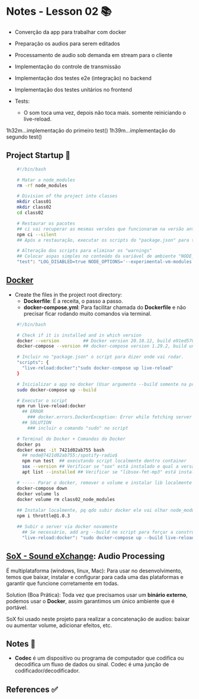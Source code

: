 # Notes - Lesson 02 📚

- Converção da app para trabalhar com docker
- Preparação os audios para serem editados
- Processamento de audio sob demanda em stream para o cliente
- Implementação do controle de transmissão
- Implementação dos testes e2e (integração) no backend
- Implementação dos testes unitários no frontend

- Tests:
  - O som toca uma vez, depois não toca mais. somente reiniciando o live-reload.

1h32m...implementação do primeiro test()
1h39m...implementação do segundo test()

## Project Startup 🚧

```bash
    #!/bin/bash

    # Matar a node_modules
    rm -rf node_modules

    # Division of the project into classes
    mkdir class01
    mkdir class02
    cd class02

    # Restaurar os pacotes
    ## ci vai recuperar as mesmas versões que funcionaram na versão anterior
    npm ci --silent
    ## Após a restauração, executar os scripts do "package.json" para testar

    # Alteração dos scripts para eliminar os "warnings"
    ## Colocar aspas simples no conteúdo da variável de ambiente "NODE_OPTIONS"
    "test": "LOG_DISABLED=true NODE_OPTIONS='--experimental-vm-modules --no-warnings' jest --no-cache",
```

## [Docker](https://www.docker.com)

- Create the files in the project root directory:
  - **Dockerfile**: É a receita, o passo a passo.
  - **docker-compose.yml**: Para facilitar chamada do **Dockerfile** e não precisar ficar rodando muito comandos via terminal.

```bash
    #!/bin/bash

    # Check if it is installed and in which version
    docker --version         ## Docker version 20.10.12, build e91ed5707e
    docker-compose --version ## docker-compose version 1.29.2, build unknown

    # Incluir no "package.json" o script para dizer onde vai rodar.
    "scripts": {
      "live-reload:docker":"sudo docker-compose up live-reload"
    }

    # Inicializar a app no docker (Usar argumento --build somente na primeira vez):
    sudo docker-compose up --build

    # Executar o script
    npm run live-reload:docker
      ## ERROR 
        ### docker.errors.DockerException: Error while fetching server API version: ('Connection aborted.', PermissionError(13, 'Permission denied')
      ## SOLUTION
        ### incluir o comando "sudo" no script

    # Terminal do Docker + Comandos do Docker
    docker ps
    docker exec -it 7421d02ab755 bash
      ## node@7421d02ab755:/spotify-radio$
      npm run test  ## executando script localmente dentro container
      sox --version ## Verificar se "sox" está instalado e qual a versão
      apt list --installed ## Verificar se "libsox-fmt-mp3" está instalado e qual a versão

    # ----- Parar o docker, remover o volume e instalar lib localmente
    docker-compose down
    docker volume ls
    docker volume rm class02_node_modules
      
    ## Instalar localmente, pq qdo subir docker ele vai olhar node_modules local e já vai saber q tem essa lib
    npm i throttle@1.0.3

    ## Subir o server via docker novamente
      ## Se necessário, add arg --build no script para forçar a construção/reinicialização
      "live-reload:docker": "sudo docker-compose up --build live-reload"
```

## [SoX - Sound eXchange](http://sox.sourceforge.net): Audio Processing

É multiplataforma (windows, linux, Mac): Para usar no desenvolvimento, temos que baixar, instalar e configurar para cada uma das plataformas e garantir que funcione corretamente em todas.

Solution (Boa Prática): Toda vez que precisamos usar um **binário externo**, podemos usar o **Docker**, assim garantimos um único ambiente que é portável.

SoX foi usado neste projeto para realizar a concatenação de audios: baixar ou aumentar volume, adicionar efeitos, etc.

## Notes 📖

- **Codec** é um dispositivo ou programa de computador que codifica ou decodifica um fluxo de dados ou sinal. Codec é uma junção de codificador/decodificador.

## References ✅
